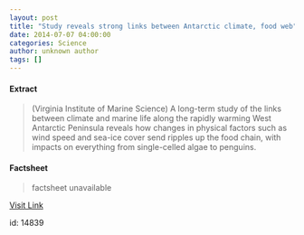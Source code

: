 ```yaml
---
layout: post
title: "Study reveals strong links between Antarctic climate, food web"
date: 2014-07-07 04:00:00
categories: Science
author: unknown author
tags: []
---
```



#### Extract
>(Virginia Institute of Marine Science) A long-term study of the links between climate and marine life along the rapidly warming West Antarctic Peninsula reveals how changes in physical factors such as wind speed and sea-ice cover send ripples up the food chain, with impacts on everything from single-celled algae to penguins.

#### Factsheet
>factsheet unavailable

[Visit Link](http://www.eurekalert.org/pub_releases/2014-07/viom-srs070714.php)

id:   14839
